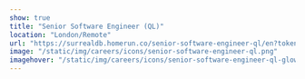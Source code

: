 ```yaml
---
show: true
title: "Senior Software Engineer (QL)"
location: "London/Remote"
url: "https://surrealdb.homerun.co/senior-software-engineer-ql/en?token=0090110385fba1656f0c064abdaf8c1d"
image: "/static/img/careers/icons/senior-software-engineer-ql.png"
imagehover: "/static/img/careers/icons/senior-software-engineer-ql-glow.png"
---
```

